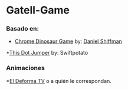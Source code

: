 # Gatell-Game

### Basado en:
* [Chrome Dinosaur Game](https://thecodingtrain.com/CodingChallenges/147-chrome-dinosaur) by: [Daniel Shiffman](https://shiffman.net)

*[This Dot Jumper](https://editor.p5js.org/swiftpotato/full/Ca6Q58Gq2) by: Swiftpotato

### Animaciones
*[El Deforma TV](https://www.facebook.com/eldeformaTV/videos/884599352012036/UzpfSTMyNzA5NDg0MDc0ODg3MzoyMDUzNDk0NDIxNDQyMjMx/) o a quién le correspondan.
